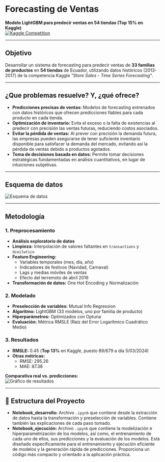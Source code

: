 # Forecasting de Ventas
**Modelo LightGBM para predecir ventas en 54 tiendas (Top 15% en Kaggle)**  
[![Kaggle Competition](https://img.shields.io/badge/Kaggle-Competition-blue)](https://www.kaggle.com/competitions/store-sales-time-series-forecasting/)

---

## Objetivo
Desarrollar un sistema de forecasting para predecir ventas de **33 familias de productos** en **54 tiendas** de Ecuador, utilizando datos históricos (2013-2017) de la competencia Kaggle *"Store Sales - Time Series Forecasting"*.

---

## ¿Que problemas resuelve? Y, ¿qué ofrece?

- **Predicciones precisas de ventas:** Modelos de forecasting entrenados con datos históricos que ofrecen predicciones fiables para cada producto en cada tienda.
- **Optimización de inventario:** Evita el exceso o la falta de existencias al predecir con precisión las ventas futuras, reduciendo costos asociados.
- **Evitar la pérdida de ventas:** Al prever con precisión la demanda futura, las empresas pueden asegurarse de tener suficiente inventario disponible para satisfacer la demanda del mercado, evitando así la pérdida de ventas debido a productos agotados.
- **Toma de decisiones basada en datos:** Permite tomar decisiones estratégicas fundamentadas en análisis cuantitativos, en lugar de intuiciones subjetivas.

--- 

## Esquema de datos
![Esquema de datos](https://prod-files-secure.s3.us-west-2.amazonaws.com/c0e5d5fd-3f6e-4f4a-a107-e858e7ea878f/esquema_datos.drawio.png)

---

## Metodología
### 1. Preprocesamiento
- **Análisis exploratorio de datos**
- **Limpieza:** Interpolación de valores faltantes en `transactions` y `dcoilwtico`  
- **Feature Engineering:**  
  - Variables temporales (mes, día, año)  
  - Indicadores de festivos (Navidad, Carnaval)  
  - Lags y medias móviles de ventas  
  - Efecto del terremoto de abril 2016
- **Transformación de datos:** One Hot Encoding y Normalización

### 2. Modelado
- **Preselección de variables:** Mutual Info Regression
- **Algoritmo:** LightGBM (33 modelos, uno por familia de producto)  
- **Hiperparámetros:** Optimizados con Optuna  
- **Evaluación:** Métrica RMSLE (Raíz del Error Logarítmico Cuadrático Medio)  

### 3. Resultados
- **RMSLE:** 0.45 (**Top 13%** en Kaggle, puesto 89/679 a día 5/03/2024)  
- **Otras métricas:**  
  - RMSE: 295.26  
  - MAE: 87.38  

**Comparativa real vs. predicciones:**  
![Gráfico de resultados](https://prod-files-secure.s3.us-west-2.amazonaws.com/b72612b4-de86-445f-9e73-f18665b87a31/grafica_resultados.png)

---

## 📂 Estructura del Proyecto
- **Notebook_desarrollo:** Archivo `.ipynb` que contiene desde la extracción de datos hasta la transformación y preselección de variables. Contiene también las explicaciones de cada paso tomado.
- **Notebook_ejecución:** Archivo `.ipynb` que contiene la modelización e hiperparametrización de los modelos, así como, el entrenamiento de cada uno de ellos, sus predicciones y la evaluación de los modelos. Está diseñado específicamente para el entrenamiento y ejecución eficiente de modelos y la generación rápida de predicciones. Proporciona un código más compacto y orientado a la aplicación práctica.

